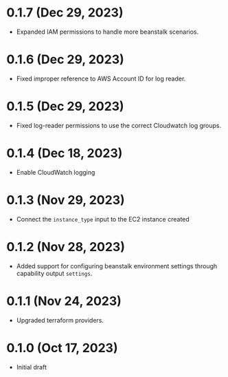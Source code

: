 # 0.1.7 (Dec 29, 2023)
* Expanded IAM permissions to handle more beanstalk scenarios.

# 0.1.6 (Dec 29, 2023)
* Fixed improper reference to AWS Account ID for log reader.

# 0.1.5 (Dec 29, 2023)
* Fixed log-reader permissions to use the correct Cloudwatch log groups.

# 0.1.4 (Dec 18, 2023)
* Enable CloudWatch logging

# 0.1.3 (Nov 29, 2023)
* Connect the `instance_type` input to the EC2 instance created

# 0.1.2 (Nov 28, 2023)
* Added support for configuring beanstalk environment settings through capability output `settings`.

# 0.1.1 (Nov 24, 2023)
* Upgraded terraform providers.

# 0.1.0 (Oct 17, 2023)
* Initial draft
